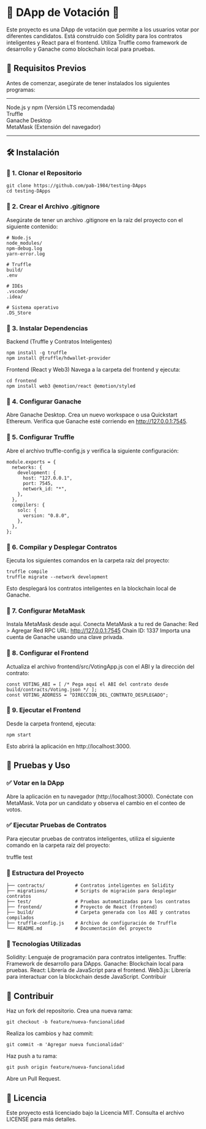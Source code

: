 # 🌟 DApp de Votación 🌟

Este proyecto es una DApp de votación que permite a los usuarios votar por diferentes candidatos. Está construido con Solidity para los contratos inteligentes y React para el frontend. Utiliza Truffle como framework de desarrollo y Ganache como blockchain local para pruebas.

## 🎯 Requisitos Previos
Antes de comenzar, asegúrate de tener instalados los siguientes programas:

--------------------------------------------------------------------------
Node.js y npm (Versión LTS recomendada)  
Truffle                                  
Ganache Desktop                           
MetaMask (Extensión del navegador)       
                                         
--------------------------------------------------------------------------
## 🛠️ Instalación

### 🔹 1. Clonar el Repositorio

```
git clone https://github.com/pab-1984/testing-DApps
cd testing-DApps
```

### 🔹 2. Crear el Archivo .gitignore
Asegúrate de tener un archivo .gitignore en la raíz del proyecto con el siguiente contenido:

```
# Node.js
node_modules/
npm-debug.log
yarn-error.log

# Truffle
build/
.env

# IDEs
.vscode/
.idea/

# Sistema operativo
.DS_Store
```

### 🔹 3. Instalar Dependencias

Backend (Truffle y Contratos Inteligentes)

```
npm install -g truffle
npm install @truffle/hdwallet-provider
```

Frontend (React y Web3)
Navega a la carpeta del frontend y ejecuta:

```
cd frontend
npm install web3 @emotion/react @emotion/styled
```

### 🔹 4. Configurar Ganache
Abre Ganache Desktop.
Crea un nuevo workspace o usa Quickstart Ethereum.
Verifica que Ganache esté corriendo en http://127.0.0.1:7545.
### 🔹 5. Configurar Truffle
Abre el archivo truffle-config.js y verifica la siguiente configuración:

```
module.exports = {
  networks: {
    development: {
      host: "127.0.0.1",
      port: 7545,
      network_id: "*",
    },
  },
  compilers: {
    solc: {
      version: "0.8.0",
    },
  },
};
```
### 🔹 6. Compilar y Desplegar Contratos
Ejecuta los siguientes comandos en la carpeta raíz del proyecto:

```
truffle compile
truffle migrate --network development
```
Esto desplegará los contratos inteligentes en la blockchain local de Ganache.

### 🔹 7. Configurar MetaMask

Instala MetaMask desde aquí.
Conecta MetaMask a tu red de Ganache:
Red > Agregar Red
RPC URL: http://127.0.0.1:7545
Chain ID: 1337
Importa una cuenta de Ganache usando una clave privada.

### 🔹 8. Configurar el Frontend

Actualiza el archivo frontend/src/VotingApp.js con el ABI y la dirección del contrato:

```
const VOTING_ABI = [ /* Pega aquí el ABI del contrato desde build/contracts/Voting.json */ ];
const VOTING_ADDRESS = "DIRECCION_DEL_CONTRATO_DESPLEGADO";
```
### 🔹 9. Ejecutar el Frontend
Desde la carpeta frontend, ejecuta:
```
npm start
```
Esto abrirá la aplicación en http://localhost:3000.

## 🧪 Pruebas y Uso

### ✅ Votar en la DApp

Abre la aplicación en tu navegador (http://localhost:3000).
Conéctate con MetaMask.
Vota por un candidato y observa el cambio en el conteo de votos.

### ✅ Ejecutar Pruebas de Contratos

Para ejecutar pruebas de contratos inteligentes, utiliza el siguiente comando en la carpeta raíz del proyecto:

truffle test
### 📂 Estructura del Proyecto
```
├── contracts/           # Contratos inteligentes en Solidity
├── migrations/          # Scripts de migración para desplegar contratos
├── test/                # Pruebas automatizadas para los contratos
├── frontend/            # Proyecto de React (frontend)
├── build/               # Carpeta generada con los ABI y contratos compilados
├── truffle-config.js    # Archivo de configuración de Truffle
└── README.md            # Documentación del proyecto
```
### 🚀 Tecnologías Utilizadas
Solidity: Lenguaje de programación para contratos inteligentes.
Truffle: Framework de desarrollo para DApps.
Ganache: Blockchain local para pruebas.
React: Librería de JavaScript para el frontend.
Web3.js: Librería para interactuar con la blockchain desde JavaScript.
Contribuir

## 🤝 Contribuir

Haz un fork del repositorio.
Crea una nueva rama:
```
git checkout -b feature/nueva-funcionalidad
```
Realiza los cambios y haz commit:
```
git commit -m 'Agregar nueva funcionalidad'
```
Haz push a tu rama:

```
git push origin feature/nueva-funcionalidad
```
Abre un Pull Request.

## 📜 Licencia
Este proyecto está licenciado bajo la Licencia MIT. Consulta el archivo LICENSE para más detalles.



